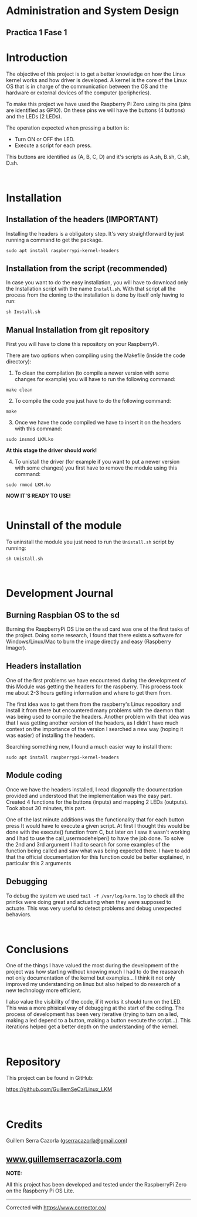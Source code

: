 # Administration and System Design
## Practica 1 Fase 1

# Introduction

The objective of this project is to get a better knowledge on how the Linux kernel works and how driver is developed. A kernel is the core of the Linux OS that is in charge of the communication between the OS and the hardware or external devices of the computer (peripheries).

To make this project we have used the Raspberry Pi Zero using its pins (pins are identified as GPIO). On these pins we will have the buttons (4 buttons) and the LEDs (2 LEDs).

The operation expected when pressing a button is:
- Turn ON or OFF the LED.
- Execute a script for each press.

This buttons are identified as (A, B, C, D) and it's scripts as A.sh, B.sh, C.sh, D.sh.

<br>

# Installation
## Installation of the headers (IMPORTANT)
Installing the headers is a obligatory step. It's very straightforward by just running a command to get the package.
```
sudo apt install raspberrypi-kernel-headers
```

## Installation from the script (recommended)
In case you want to do the easy installation, you will have to download only the Installation script with the name ```Install.sh```. With that script all the process from the cloning to the installation is done by itself only having to run:
```
sh Install.sh
```

## Manual Installation from git repository
First you will have to clone this repository on your RaspberryPi.

There are two options when compiling using the Makefile (inside the code directory):
1. To clean the compilation (to compile a newer version with some changes for example) you will have to run the following command:

```
make clean
```
2. To compile the code you just have to do the following command:
```
make
```
3. Once we have the code compiled we have to insert it on the headers with this command:
```
sudo insmod LKM.ko
```
**At this stage the driver should work!**

4. To unistall the driver (for example if you want to put a newer version with some changes) you first have to remove the module using this command:
```
sudo rmmod LKM.ko
```

**NOW IT'S READY TO USE!**
<br>
<br>

# Uninstall of the module
To uninstall the module you just need to run the ```Unistall.sh``` script by running:
```
sh Unistall.sh
```
<br>

# Development Journal

## Burning Raspbian OS to the sd

Burning the RaspberryPi OS Lite on the sd card was one of the first tasks of the project. Doing some research, I found that there exists a software for Windows/Linux/Mac to burn the image directly and easy (Raspberry Imager).

## Headers installation

One of the first problems we have encountered during the development of this Module was getting the headers for the raspberry. This process took me about 2-3 hours getting information and where to get them from.

The first idea was to get them from the raspberry's Linux repository and install it from there but encountered many problems with the daemon that was being used to compile the headers. Another problem with that idea was that I was getting another version of the headers, as I didn't have much context on the importance of the version I searched a new way (hoping it was easier) of installing the headers.

Searching something new, I found a much easier way to install them:
```
sudo apt install raspberrypi-kernel-headers
```

## Module coding
Once we have the headers installed, I read diagonally the documentation provided and understood that the implementation was the easy part. Created 4 functions for the buttons (inputs) and mapping 2 LEDs (outputs). Took about 30 minutes, this part.

One of the last minute additions was the functionality that for each button press It would have to execute a given script. At first I thought this would be done with the execute() function from C, but later on I saw it wasn't working and I had to use the call_usermodehelper() to have the job done. To solve the 2nd and 3rd argument I had to search for some examples of the function being called and saw what was being expected there. I have to add that the official documentation for this function could be better explained, in particular this 2 arguments

## Debugging
To debug the system we used ```tail -f /var/log/kern.log``` to check all the printks were doing great and actuating when they were supposed to actuate. This was very useful to detect problems and debug unexpected behaviors.

<br>

# Conclusions
One of the things I have valued the most during the development of the project was how starting without knowing much I had to do the reasearch not only documentation of the kernel but examples... I think it not only improved my understanding on linux but also helped to do research of a new technology more efficient.

I also value the visibility of the code, if it works it should turn on the LED. This was a more phisical way of debugging at the start of the coding. The process of development has been very iterative (trying to turn on a led, making a led depend to a button, making a button execute the script...). This iterations helped get a better depth on the understanding of the kernel.

<br>

# Repository
This project can be found in GitHub:

https://github.com/GuillemSeCa/Linux_LKM

<br>

# Credits

Guillem Serra Cazorla (gserracazorla@gmail.com)

www.guillemserracazorla.com
<br>
---
**NOTE:**

All this project has been developed and tested under the RaspberryPi Zero on the Raspberry Pi OS Lite.

---


Corrected with https://www.corrector.co/